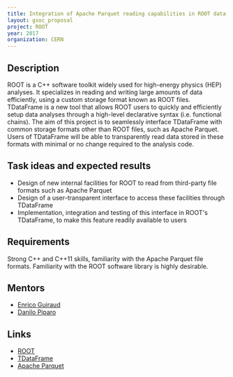 ```yaml
---
title: Integration of Apache Parquet reading capabilities in ROOT data analyses
layout: gsoc_proposal
project: ROOT
year: 2017
organization: CERN
---
```


## Description

ROOT is a C++ software toolkit widely used for high-energy physics (HEP)
analyses. It specializes in reading and writing large amounts of data
efficiently, using a custom storage format known as ROOT files. TDataFrame is a
new tool that allows ROOT users to quickly and efficiently setup data analyses
through a high-level declarative syntax (i.e. functional chains). The aim of
this project is to seamlessly interface TDataFrame with common storage formats
other than ROOT files, such as Apache Parquet. Users of TDataFrame will be able
to transparently read data stored in these formats with minimal or no change
required to the analysis code.

## Task ideas and expected results

- Design of new internal facilities for ROOT to read from third-party file
  formats such as Apache Parquet
- Design of a user-transparent interface to access these facilities through
  TDataFrame
- Implementation, integration and testing of this interface in ROOT's
  TDataFrame, to make this feature readily available to users

## Requirements

Strong C++ and C++11 skills, familiarity with the Apache Parquet file formats.
Familiarity with the ROOT software library is highly desirable.

## Mentors

- [Enrico Guiraud](mailto:enrico.guiraud@cern.ch)
- [Danilo Piparo](mailto:danilo.piparo@cern.ch)

## Links

- [ROOT](https://root.cern/)
- [TDataFrame](https://root.cern.ch/doc/master/group__dataframe.html)
- [Apache Parquet](https://parquet.apache.org/)
